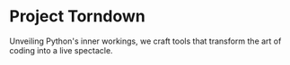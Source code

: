 # Project Torndown

Unveiling Python's inner workings, we craft tools that transform the art of coding into a live spectacle.
